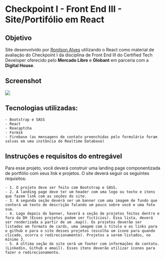 # Checkpoint I - Front End III - Site/Portifólio em React

## Objetivo

Site desenvolvido por [Ronilson Alves](https://linkedin.com/in/ronilsonalves) utilizando o React como material de avaliação do Checkpoint I da disciplina de Front End III do Certified Tech Developer oferecido pelo <b>Mercado Libre</b> e <b>Globant</b> em parceria com a <b>Digital House</b>.

## Screenshot

   ![](https://imgsitepessoal.s3.sa-east-1.amazonaws.com/imgs/screenshot.png)

## Tecnologias utilizadas:

    - Bootstrap e SASS
    - React
    - Reacaptcha
    - Formik
    - Firebase (as mensagens de contato preenchidas pelo formulário foram salvas em uma instância do Realtime Database)

## Instruções e requisitos do entregável

Para esse projeto, você deverá construir uma landing page componentizada de portfólio com seus link e projetos. O site deverá seguir os seguintes requisitos:

    - 1. O projeto deve ser feito com Bootstrap e SASS.
    - 2. A landing page deve ter um header com uma logo ou texto e itens que fazem link com as seções do site.
    - 3. A segunda seção deverá ser um banner com uma imagem de fundo que conterá um texto de descrição falando um pouco sobre você e uma foto sua.
    - 4. Logo depois do banner, haverá a seção de projetos feitos dentro e fora da DH (Esses projetos podem ser fictícios). Essa lista, deverá ser renderizada a partir de um .map(). Os projetos deverão ser listados em formato de cards, uma imagem com o título e os links para o github e para o site desses projetos (escolha um ícone para quando clicado, ocorra o redirecionamento). Projetos a serem listados, no mínimo 3.
    - 5. A última seção do site será um footer com informações de contato. (Linkedin, Github e email). Esses itens deverão utilizar ícones para fazer o redirecionamento.
